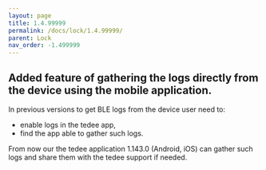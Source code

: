 ```yaml
---
layout: page
title: 1.4.99999
permalink: /docs/lock/1.4.99999/
parent: Lock
nav_order: -1.499999
---
```


## Added feature of gathering the logs directly from the device using the mobile application.

In previous versions to get BLE logs from the device user need to:
- enable logs in the tedee app,
- find the app able to gather such logs.

From now our the tedee application 1.143.0 (Android, iOS) can gather such logs and share them with the tedee support if needed.
